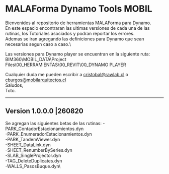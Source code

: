 # MALAForma Dynamo Tools MOBIL

Bienvenides al repositorio de herramientas MALAForma para Dynamo.\
En este espacio encontraran las ultimas versiones de cada una de las rutinas, los Totoriales asociados y podran reportar los errores.\
Ademas se iran agregando las definiciones para Dynamo que sean necesarias segun caso a caso.\

Las versiones para Dynamo player se encuentran en la siguiente ruta:
BIM360\MOBIL_DATA\Project Files\00_HERRAMIENTAS\00_REVIT\00_DYNAMO PLAYER

Cualquier duda me pueden escribir a cristobal@rawlab.cl o cburgos@mobilarquitectos.cl\
Saludos,\
Toto.

---

## Version 1.0.0.0 |260820

Se agregan las siguientes betas de las rutinas:
-PARK_ContadorEstacionamientos.dyn\
-PARK_EnumeradorEstacionamientos.dyn\
-PARK_TandemViewer.dyn\
-SHEET_DataLink.dyn\
-SHEET_RenumberBySeries.dyn\
-SLAB_SingleProjector.dyn\
-TAG_DeleteDuplicates.dyn\
-WALLS_PasosBuque.dyn\
